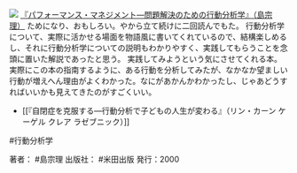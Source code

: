 
[![](https://images-fe.ssl-images-amazon.com/images/I/417AYDFKT3L._SL160_.jpg)](http://www.amazon.co.jp/exec/obidos/ASIN/494655307X/choiyaki81-22/ref=nosim)
[『パフォーマンス・マネジメント—問題解決のための行動分析学』（島宗 理）](http://www.amazon.co.jp/exec/obidos/ASIN/494655307X/choiyaki81-22/ref=nosim)
ためになり、おもしろい。やから立て続けに二回読んでもた。
行動分析学について、実際に活かせる場面を物語風に書いてくれているので、結構楽しめるし、それに行動分析学についての説明もわかりやすく、実践してもらうことを念頭に置いた解説であったと思う。
実践してみようという気にさせてくれる本。
実際にこの本の指南するように、ある行動を分析してみたが、なかなか望ましい行動が増えへん理由がよくわかった。なにがあかんかわかったし、じゃあどうすればいいかも見えてきたのがすごくいい。

- [[『自閉症を克服する―行動分析で子どもの人生が変わる』（リン・カーン ケーゲル クレア ラゼブニック）]]

#行動分析学 

著者： #島宗理 
出版社： #米田出版
発行：2000